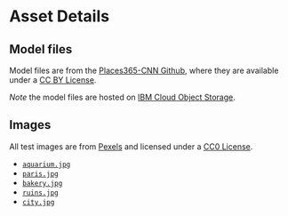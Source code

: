 # Asset Details

## Model files

Model files are from the [Places365-CNN Github](https://github.com/CSAILVision/places365), where they are available under a [CC BY License](https://creativecommons.org/licenses/by/4.0/).

_Note_ the model files are hosted on [IBM Cloud Object Storage](http://max-assets.s3.us.cloud-object-storage.appdomain.cloud/scene-classifier/1.0/assets.tar.gz).

## Images

All test images are from [Pexels](https://www.pexels.com) and licensed under a [CC0 License](https://creativecommons.org/publicdomain/zero/1.0/).

* [`aquarium.jpg`](https://www.pexels.com/photo/black-and-gray-fish-889848/)
* [`paris.jpg`](https://www.pexels.com/photo/picture-of-eiffel-tower-338515/)
* [`bakery.jpg`](https://www.pexels.com/photo/bacon-rosemart-192933/)
* [`ruins.jpg`](https://www.pexels.com/photo/odeon-of-herodes-atticus-772686/)
* [`city.jpg`](https://www.pexels.com/photo/high-angle-view-of-cityscape-against-cloudy-sky-313782/)
